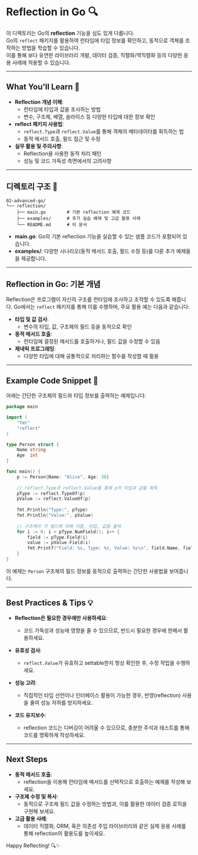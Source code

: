 # Reflection in Go 🔍

이 디렉토리는 Go의 **reflection** 기능을 심도 있게 다룹니다.  
Go의 `reflect` 패키지를 활용하여 런타임에 타입 정보를 확인하고, 동적으로 객체를 조작하는 방법을 학습할 수 있습니다.  
이를 통해 보다 유연한 라이브러리 개발, 데이터 검증, 직렬화/역직렬화 등의 다양한 응용 사례에 적용할 수 있습니다.

---

## What You'll Learn 🎯

- **Reflection 개념 이해**:  
  - 런타임에 타입과 값을 조사하는 방법
  - 변수, 구조체, 배열, 슬라이스 등 다양한 타입에 대한 정보 확인
- **reflect 패키지 사용법**:  
  - `reflect.Type`과 `reflect.Value`를 통해 객체의 메타데이터를 획득하는 법
  - 동적 메서드 호출, 필드 접근 및 수정
- **실무 활용 및 주의사항**:  
  - Reflection을 사용한 동적 처리 패턴
  - 성능 및 코드 가독성 측면에서의 고려사항

---

## 디렉토리 구조 📁

```plaintext
02-advanced-go/
└── reflection/
    ├── main.go        # 기본 reflection 예제 코드
    ├── examples/      # 추가 실습 예제 및 고급 활용 사례
    └── README.md      # 이 문서
```

- **main.go**: Go의 기본 reflection 기능을 실습할 수 있는 샘플 코드가 포함되어 있습니다.
- **examples/**: 다양한 시나리오(동적 메서드 호출, 필드 수정 등)를 다룬 추가 예제들을 제공합니다.

---

## Reflection in Go: 기본 개념

Reflection은 프로그램이 자신의 구조를 런타임에 조사하고 조작할 수 있도록 해줍니다. Go에서는 `reflect` 패키지를 통해 이를 수행하며, 주요 활용 예는 다음과 같습니다:

- **타입 및 값 검사**:  
  - 변수의 타입, 값, 구조체의 필드 등을 동적으로 확인
- **동적 메서드 호출**:  
  - 런타임에 결정된 메서드를 호출하거나, 필드 값을 수정할 수 있음
- **제네릭 프로그래밍**:  
  - 다양한 타입에 대해 공통적으로 처리하는 함수를 작성할 때 활용

---

## Example Code Snippet 📄

아래는 간단한 구조체의 필드와 타입 정보를 출력하는 예제입니다:

```go
package main

import (
    "fmt"
    "reflect"
)

type Person struct {
    Name string
    Age  int
}

func main() {
    p := Person{Name: "Alice", Age: 30}
    
    // reflect.Type과 reflect.Value를 통해 p의 타입과 값을 획득
    pType := reflect.TypeOf(p)
    pValue := reflect.ValueOf(p)
    
    fmt.Println("Type:", pType)
    fmt.Println("Value:", pValue)
    
    // 구조체의 각 필드에 대해 이름, 타입, 값을 출력
    for i := 0; i < pType.NumField(); i++ {
        field := pType.Field(i)
        value := pValue.Field(i)
        fmt.Printf("Field: %s, Type: %s, Value: %v\n", field.Name, field.Type, value)
    }
}
```

이 예제는 `Person` 구조체의 필드 정보를 동적으로 출력하는 간단한 사용법을 보여줍니다.

---

## Best Practices & Tips 💡

- **Reflection은 필요한 경우에만 사용하세요**:  
  - 코드 가독성과 성능에 영향을 줄 수 있으므로, 반드시 필요한 경우에 한해서 활용하세요.
  
- **유효성 검사**:  
  - `reflect.Value`가 유효하고 settable한지 항상 확인한 후, 수정 작업을 수행하세요.
  
- **성능 고려**:  
  - 직접적인 타입 선언이나 인터페이스 활용이 가능한 경우, 반영(reflection) 사용을 줄여 성능 저하를 방지하세요.
  
- **코드 유지보수**:  
  - reflection 코드는 디버깅이 어려울 수 있으므로, 충분한 주석과 테스트를 통해 코드를 명확하게 작성하세요.

---

## Next Steps

- **동적 메서드 호출**:  
  - reflection을 이용해 런타임에 메서드를 선택적으로 호출하는 예제를 작성해 보세요.
- **구조체 수정 및 복사**:  
  - 동적으로 구조체 필드 값을 수정하는 방법과, 이를 활용한 데이터 검증 로직을 구현해 보세요.
- **고급 활용 사례**:  
  - 데이터 직렬화, ORM, 혹은 의존성 주입 라이브러리와 같은 실제 응용 사례를 통해 reflection의 활용도를 높이세요.

Happy Reflecting! 🔍✨